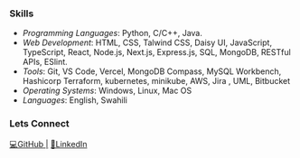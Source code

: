 ### Skills
- *Programming Languages*: Python, C/C++, Java.
- *Web Development*: HTML, CSS, Talwind CSS, Daisy UI, JavaScript, TypeScript, React, Node.js, Next.js, Express.js, SQL, MongoDB, RESTful APIs, ESlint.
- *Tools*: Git, VS Code, Vercel, MongoDB Compass, MySQL Workbench, Hashicorp Terraform, kubernetes, minikube, AWS, Jira , UML, Bitbucket
- *Operating Systems*: Windows, Linux, Mac OS
- *Languages*: English, Swahili

### Lets Connect

[💻GitHub |](https://github.com/bnira)
[🤝LinkedIn](https://www.linkedin.com/in/boniface-thuranira)



